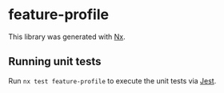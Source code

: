 # feature-profile

This library was generated with [Nx](https://nx.dev).

## Running unit tests

Run `nx test feature-profile` to execute the unit tests via [Jest](https://jestjs.io).
